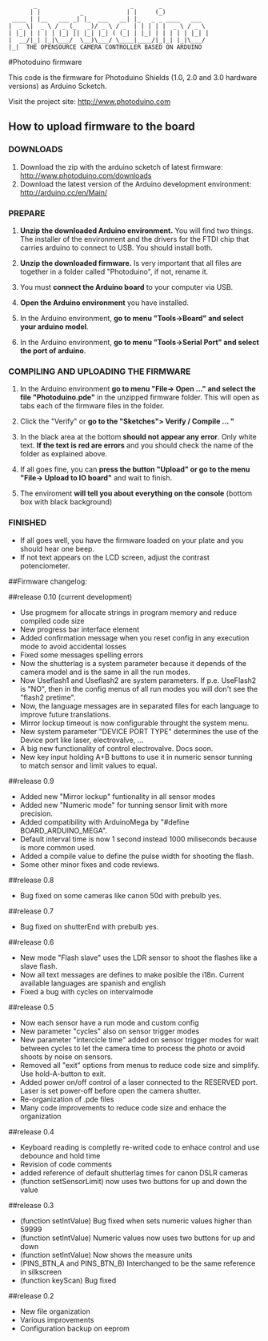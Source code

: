            _                          _       _             
          | |           _            | |     (_)            
     ____ | |__   ___ _| |_  ___   __| |_   _ _ ____   ___  
    |  _ \|  _ \ / _ (_   _)/ _ \ / _  | | | | |  _ \ / _ \ 
    | |_| | | | | |_| || |_| |_| ( (_| | |_| | | | | | |_| |
    |  __/|_| |_|\___/  \__)\___/ \____|____/|_|_| |_|\___/ 
    |_|  THE OPENSOURCE CAMERA CONTROLLER BASED ON ARDUINO                                                         


#Photoduino firmware

This code is the firmware for Photoduino Shields (1.0, 2.0 and 3.0 hardware versions) as Arduino Scketch.

Visit the project site: <http://www.photoduino.com>

## How to upload firmware to the board

### DOWNLOADS

  1. Download the zip with the arduino scketch of latest firmware: http://www.photoduino.com/downloads
  2. Download the latest version of the Arduino development environment: http://arduino.cc/en/Main/

### PREPARE

  1. **Unzip the downloaded Arduino environment.**
     You will find two things. The installer of the environment and the drivers for the FTDI chip that 
     carries arduino to connect to USB. You should install both.

  2. **Unzip the downloaded firmware.**
     Is very important that all files are together in a folder called "Photoduino", if not, rename it.

  3. You must **connect the Arduino board** to your computer via USB.

  4. **Open the Arduino environment** you have installed.

  5. In the Arduino environment, **go to menu "Tools->Board" and select your arduino model**.

  6. In the Arduino environment, **go to menu "Tools->Serial Port" and select the port of arduino**.


### COMPILING AND UPLOADING THE FIRMWARE

  1. In the Arduino environment **go to menu "File-> Open ..." and select the file "Photoduino.pde"** in 
     the unzipped firmware folder. This will open as tabs each of the firmware files in the folder.

  2. Click the "Verify" or **go to the "Sketches"> Verify / Compile ... "**

  3. In the black area at the bottom **should not appear any error**. Only white text. 
     **If the text is red are errors** and you should check the name of the folder as explained above.

  4. If all goes fine, you can **press the button "Upload" or go to the menu "File-> Upload to IO board"** and wait to finish. 

  5. The enviroment **will tell you about everything on the console** (bottom box with black background)

### FINISHED

  * If all goes well, you have the firmware loaded on your plate and you should hear one beep.
  * If not text appears on the LCD screen, adjust the contrast potenciometer.

##Firmware changelog:
 
##release 0.10 (current development)

 - Use progmem for allocate strings in program memory and reduce compiled code size
 - New progress bar interface element
 - Added confirmation message when you reset config in any execution mode to avoid accidental losses
 - Fixed some messages spelling errors
 - Now the shutterlag is a system parameter because it depends of the camera model and is the same in all the run modes. 
 - Now Useflash1 and Useflash2 are system parameters. If p.e. UseFlash2 is "NO", then in the config menus of all run modes you will don't see the "flash2 pretime".
 - Now, the language messages are in separated files for each language to improve future translations.
 - Mirror lockup timeout is now configurable throught the system menu.
 - New system parameter "DEVICE PORT TYPE" determines the use of the Device port like laser, electrovalve, ...
 - A big new functionality of control electrovalve. Docs soon.
 - New key input holding A+B buttons to use it in numeric sensor tunning to match sensor and limit values to equal.
  
 
##release 0.9 

 - Added new "Mirror lockup" funtionality in all sensor modes
 - Added new "Numeric mode" for tunning sensor limit with more precision. 
 - Added compatibility with ArduinoMega by "#define BOARD_ARDUINO_MEGA".
 - Default interval time is now 1 second instead 1000 miliseconds because 
   is more common used.
 - Added a compile value to define the pulse width for shooting the flash.
 - Some other minor fixes and code reviews.  
 
##release 0.8

 - Bug fixed on some cameras like canon 50d with prebulb yes. 
 
##release 0.7 

 - Bug fixed on shutterEnd with prebulb yes. 
  
##release 0.6 

 - New mode "Flash slave" uses the LDR sensor to shoot the flashes like a 
   slave flash.
 - Now all text messages are defines to make posible the i18n. 
   Current available languages are spanish and english
 - Fixed a bug with cycles on intervalmode
 
##release 0.5 

 - Now each sensor have a run mode and custom config
 - New parameter "cycles" also on sensor trigger modes
 - New parameter "intercicle time" added on sensor trigger modes for wait
   between cycles to let the camera time to process the photo or avoid shoots
   by noise on sensors.
 - Removed all "exit" options from menus to reduce code size and simplify. 
   Use hold-A-button to exit.
 - Added power on/off control of a laser connected to the RESERVED port. 
   Laser is set power-off before open the camera shutter.
 - Re-organization of .pde files
 - Many code improvements to reduce code size and enhace the organization
 
##release 0.4

 - Keyboard reading is completly re-writed code to enhace control and use 
   debounce and hold time
 - Revision of code comments
 - added reference of default shutterlag times for canon DSLR cameras
 - (function setSensorLimit) now uses two buttons for up and down the value
  
##release 0.3

 - (function setIntValue) Bug fixed when sets numeric values higher than 59999 
 - (function setIntValue) Numeric values now uses two buttons for up and down 
 - (function setIntValue) Now shows the measure units
 - (PINS_BTN_A and PINS_BTN_B) Interchanged to be the same reference in silkscreen
 - (function keyScan) Bug fixed
 
##release 0.2

 - New file organization
 - Various improvements
 - Configuration backup on eeprom
 
